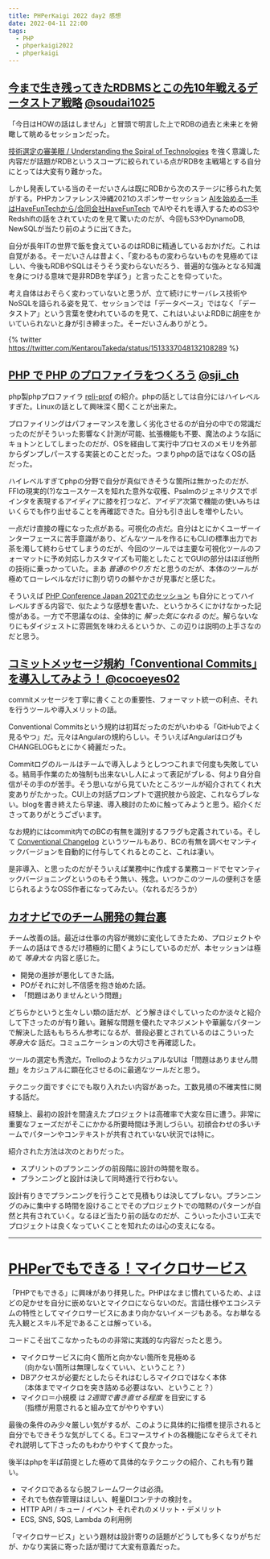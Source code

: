 ```yaml
---
title: PHPerKaigi 2022 day2 感想
date: 2022-04-11 22:00
tags:
  - PHP
  - phperkaigi2022
  - phperkaigi
---
```


## [今まで生き残ってきたRDBMSとこの先10年戦えるデータストア戦略](https://speakerdeck.com/soudai/database-now-and-in-the-past) [@soudai1025](https://twitter.com/soudai1025)

「今日はHOWの話はしません」と冒頭で明言した上でRDBの過去と未来とを俯瞰して眺めるセッションだった。

[技術選定の審美眼 / Understanding the Spiral of Technologies](https://speakerdeck.com/twada/understanding-the-spiral-of-technologies) を強く意識した内容だが話題がRDBというスコープに絞られている点がRDBを主戦場とする自分にとっては大変有り難かった。

しかし発表している当のそーだいさんは既にRDBから次のステージに移られた気がする。PHPカンファレンス沖縄2021のスポンサーセッション [AIを始める一手はHaveFunTechから/合同会社HaveFunTech](https://www.youtube.com/watch?v=kOhsJCW9YIE&t=13086s) でAIやそれを導入するためのS3やRedshiftの話をされていたのを見て驚いたのだが、今回もS3やDynamoDB, NewSQLが当たり前のように出てきた。

自分が長年ITの世界で飯を食えているのはRDBに精通しているおかげだ。これは自覚がある。そーだいさんは昔よく、「変わるもの変わらないものを見極めてほしい、今後もRDBやSQLはそうそう変わらないだろう、普遍的な強みとなる知識を身につける意味で是非RDBを学ぼう」と言ったことを仰っていた。

考え自体はおそらく変わっていないと思うが、立て続けにサーバレス技術やNoSQLを語られる姿を見て、セッションでは「データベース」ではなく「データストア」という言葉を使われているのを見て、これはいよいよRDBに胡座をかいていられないと身が引き締まった。そーだいさんありがとう。

{% twitter https://twitter.com/KentarouTakeda/status/1513337048132108289 %}

## [PHP で PHP のプロファイラをつくろう](https://speakerdeck.com/sji/php-de-php-falsepurohuairawotukurou) [@sji_ch](https://twitter.com/sji_ch)

php製phpプロファイラ [reli-prof](https://github.com/reliforp/reli-prof) の紹介。phpの話としては自分にはハイレベルすぎた。Linuxの話として興味深く聞くことが出来た。

プロファイリングはパフォーマンスを激しく劣化させるのが自分の中での常識だったのだがそういった影響なく計測が可能、拡張機能も不要、魔法のような話にキョトンとしてしまったのだが、OSを経由して実行中プロセスのメモリを外部からダンプしパースする実装とのことだった。つまりphpの話ではなくOSの話だった。

ハイレベルすぎてphpの分野で自分が真似できそうな箇所は無かったのだが、FFIの現実的(?)なユースケースを知れた意外な収穫、Psalmのジェネリクスでポインタを表現するアイディアに膝を打つなど、アイデア次第で機能の使いみちはいくらでも作り出せることを再確認できた。自分も引き出しを増やしたい。

一点だけ直接の糧になった点がある。可視化の点だ。自分はとにかくユーザーインターフェースに苦手意識があり、どんなツールを作るにもCLIの標準出力でお茶を濁して終わらせてしまうのだが、今回のツールでは主要な可視化ツールのフォーマットに予め対応しカスタマイズも可能としたことでGUIの部分はほぼ他所の技術に乗っかっていた。まあ *普通のやり方* だと思うのだが、本体のツールが極めてローレベルなだけに割り切りの鮮やかさが見事だと感じた。

そういえば [PHP Conference Japan 2021でのセッション](https://www.slideshare.net/shinjiigarashi/php-8-v8-javascript) も自分にとってハイレベルすぎる内容で、似たような感想を書いた、というかろくにかけなかった記憶がある。一方で不思議なのは、全体的に *解った気になれる* のだ。解らないなりにもダイジェストに雰囲気を味わえるというか、この辺りは説明の上手さなのだと思う。

## [コミットメッセージ規約「Conventional Commits」を導入してみよう！ ](https://speakerdeck.com/cocoeyes02/lets-use-conventional-commits) [@cocoeyes02](https://twitter.com/cocoeyes02)

commitメッセージを丁寧に書くことの重要性、フォーマット統一の利点、それを行うツールや導入メリットの話。

Conventional Commitsという規約は初耳だったのだがいわゆる「GitHubでよく見るやつ」だ。元々はAngularの規約らしい。そういえばAngularはログもCHANGELOGもとにかく綺麗だった。

Commitログのルールはチームで導入しようとしつつこれまで何度も失敗している。結局手作業のため強制も出来ないし人によって表記がブレる、何より自分自信がその手のが苦手。そう思いながら見ていたところツールが紹介されてくれ大変ありがたかった。CUI上の対話プロンプトで選択肢から設定、これならブレない。blogを書き終えたら早速、導入検討のために触ってみようと思う。紹介くださってありがとうございます。

なお規約にはcommit内でのBCの有無を識別するフラグも定義されている。そして [Conventional Changelog](https://github.com/conventional-changelog/conventional-changelog) というツールもあり、BCの有無を調べセマンティックバージョンを自動的に付与してくれるとのこと、これは凄い。

是非導入、と思ったのだがそういえば業務中に作成する業務コードでセマンティックバージョニングというのもそう無い、残念。いつかこのツールの便利さを感じられるようなOSS作者になってみたい。（なれるだろうか）

## [カオナビでのチーム開発の舞台裏](https://speakerdeck.com/sanogemaru/kaonabifalsetimukai-fa-falseli-ce)

チーム改善の話。最近は仕事の内容が微妙に変化してきたため、プロジェクトやチームの話はできるだけ積極的に聞くようにしているのだが、本セッションは極めて *等身大な* 内容と感じた。

* 開発の進捗が悪化してきた話。
* POがそれに対し不信感を抱き始めた話。
* 「問題はありませんという問題」

どちらかというと生々しい類の話だが、どう解きほぐしていったのか淡々と紹介して下さったのが有り難い。難解な問題を優れたマネジメントや華麗なパターンで解決した話ももちろん参考になるが、普段必要とされているのはこういった *等身大な* 話だ。コミュニケーションの大切さを再確認した。

ツールの選定も秀逸だ。TrelloのようなカジュアルなUIは「問題はありません問題」をカジュアルに顕在化させるのに最適なツールだと思う。

テクニック面ですぐにでも取り入れたい内容があった。工数見積の不確実性に関する話だ。

経験上、最初の設計を間違えたプロジェクトは高確率で大変な目に遭う。非常に重要なフェーズだがそこにかかる所要時間は予測しづらい。初顔合わせの多いチームでパターンやコンテキストが共有されていない状況では特に。

紹介された方法は次のとおりだった。

* スプリントのプランニングの前段階に設計の時間を取る。
* プランニングと設計は決して同時進行で行わない。

設計有りきでプランニングを行うことで見積もりは決してブレない。プランニングのみに集中する時間を設けることでそのプロジェクトでの暗黙のパターンが自然と共有されていく。なるほど当たり前の話なのだが、こういった小さい工夫でプロジェクトは良くなっていくことを知れたのは心の支えになる。

---

# [PHPerでもできる！マイクロサービス ](https://tech.quartetcom.co.jp/2022/04/11/phperkaigi-lets-build-microservices-in-php/)

「PHPでもできる」に興味があり拝見した。PHPはなまじ慣れているため、よほどの足かせを自分に嵌めないとマイクロにならないのだ。言語仕様やエコシステムの特性としてマイクロサービスにあまり向かないイメージもある。なお単なる先入観とスキル不足であることは解っている。

コードこそ出てこなかったものの非常に実践的な内容だったと思う。

* マイクロサービスに向く箇所と向かない箇所を見極める  
  （向かない箇所は無理しなくていい、ということ？）
* DBアクセスが必要だとしたらそれはむしろマイクロではなく本体  
  （本体までマイクロを突き詰める必要はない、ということ？）
* マイクロ＝小規模 は *2週間で書き直せる程度* を目安にする  
  （指標が用意されると組み立てがやりやすい）

最後の条件のみ少々厳しい気がするが、このように具体的に指標を提示されると自分でもできそうな気がしてくる。Eコマースサイトの各機能になぞらえてそれぞれ説明して下さったのもわかりやすくて良かった。

後半はphpを半ば前提とした極めて具体的なテクニックの紹介、これも有り難い。

* マイクロであるなら脱フレームワークは必須。
* それでも依存管理はほしい、軽量DIコンテナの検討を。
* HTTP API / キュー / イベント それぞれのメリット・デメリット
* ECS, SNS, SQS, Lambda の利用例

「マイクロサービス」という題材は設計寄りの話題がどうしても多くなりがちだが、かなり実装に寄った話が聞けて大変有意義だった。
